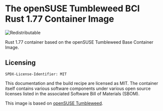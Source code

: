 # The openSUSE Tumbleweed BCI Rust 1.77 Container Image
![Redistributable](https://img.shields.io/badge/Redistributable-Yes-green)

Rust 1.77 container based on the openSUSE Tumbleweed Base Container Image.

## Licensing

`SPDX-License-Identifier: MIT`

This documentation and the build recipe are licensed as MIT.
The container itself contains various software components under various open source licenses listed in the associated
Software Bill of Materials (SBOM).

This image is based on [openSUSE Tumbleweed](https://get.opensuse.org/tumbleweed/).
